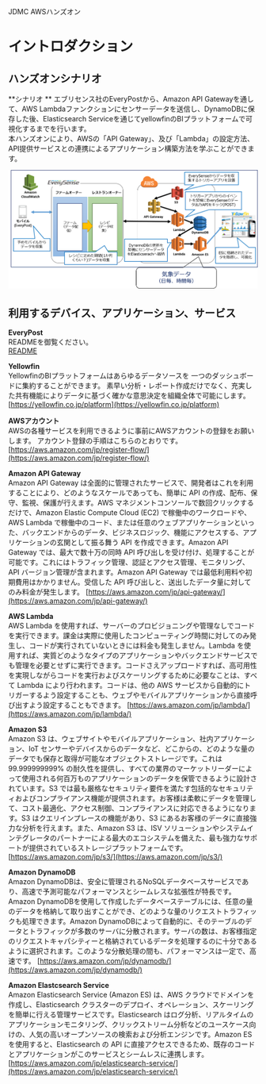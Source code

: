 JDMC AWSハンズオン

# イントロダクション

## ハンズオンシナリオ
**シナリオ **
エブリセンス社のEveryPostから、Amazon API Gatewayを通して、AWS Lambdaファンクションにセンサーデータを送信し、DynamoDBに保存した後、Elasticsearch Serviceを通じてyellowfinのBIプラットフォームで可視化するまでを行います。  
本ハンズオンにより、AWSの「API Gateway」、及び「Lambda」の設定方法、API提供サービスとの連携によるアプリケーション構築方法を学ぶことができます。

![概要図](https://github.com/mimopa/jdmc-aws-handson/blob/master/docs/img/intro-1.png)

## 利用するデバイス、アプリケーション、サービス
**EveryPost**  
READMEを御覧ください。  
[README](https://github.com/mimopa/jdmc-aws-handson/blob/master/README.md)

**Yellowfin**  
YellowfinのBIプラットフォームはあらゆるデータソースを
一つのダッシュボードに集約することができます。
素早い分析・レポート作成だけでなく、充実した共有機能によりデータに基づく確かな意思決定を組織全体で可能にします。  
[https://yellowfin.co.jp/platform](https://yellowfin.co.jp/platform)


**AWSアカウント**  
AWSの各種サービスを利用できるように事前にAWSアカウントの登録をお願いします。
アカウント登録の手順はこちらのとおりです。  
[https://aws.amazon.com/jp/register-flow/](https://aws.amazon.com/jp/register-flow/)

**Amazon API Gateway**  
Amazon API Gateway は全面的に管理されたサービスで、開発者はこれを利用することにより、どのようなスケールであっても、簡単に API の作成、配布、保守、監視、保護が行えます。AWS マネジメントコンソールで数回クリックするだけで、Amazon Elastic Compute Cloud (EC2) で稼働中のワークロードや、AWS Lambda で稼働中のコード、または任意のウェブアプリケーションといった、バックエンドからのデータ、ビジネスロジック、機能にアクセスする、アプリケーションの玄関として振る舞う API を作成できます。Amazon API Gateway では、最大で数十万の同時 API 呼び出しを受け付け、処理することが可能です。これにはトラフィック管理、認証とアクセス管理、モニタリング、API バージョン管理が含まれます。Amazon API Gateway では最低利用料や初期費用はかかりません。受信した API 呼び出しと、送出したデータ量に対してのみ料金が発生します。
[https://aws.amazon.com/jp/api-gateway/](https://aws.amazon.com/jp/api-gateway/)

**AWS Lambda**  
AWS Lambda を使用すれば、サーバーのプロビジョニングや管理なしでコードを実行できます。課金は実際に使用したコンピューティング時間に対してのみ発生し、コードが実行されていないときには料金も発生しません。Lambda を使用すれば、実質どのようなタイプのアプリケーションやバックエンドサービスでも管理を必要とせずに実行できます。コードさえアップロードすれば、高可用性を実現しながらコードを実行およびスケーリングするために必要なことは、すべて Lambda により行われます。コードは、他の AWS サービスから自動的にトリガーするよう設定することも、ウェブやモバイルアプリケーションから直接呼び出すよう設定することもできます。
[https://aws.amazon.com/jp/lambda/](https://aws.amazon.com/jp/lambda/)

**Amazon S3**  
Amazon S3 は、ウェブサイトやモバイルアプリケーション、社内アプリケーション、IoT センサーやデバイスからのデータなど、どこからの、どのような量のデータでも保存と取得が可能なオブジェクトストレージです。これは 99.999999999% の耐久性を提供し、すべての業界のマーケットリーダーによって使用される何百万ものアプリケーションのデータを保管できるように設計されています。S3 では最も厳格なセキュリティ要件を満たす包括的なセキュリティおよびコンプライアンス機能が提供されます。お客様は柔軟にデータを管理して、コスト最適化、アクセス制御、コンプライアンスに対応できるようになります。S3 はクエリインプレースの機能があり、S3 にあるお客様のデータに直接強力な分析を行えます。また、Amazon S3 は、ISV ソリューションやシステムインテグレータのパートナーによる最大のエコシステムを備えた、最も強力なサポートが提供されているストレージプラットフォームです。
[https://aws.amazon.com/jp/s3/](https://aws.amazon.com/jp/s3/)

**Amazon DynamoDB**  
Amazon DynamoDBは、安全に管理されるNoSQLデータベースサービスであり、高速で予測可能なパフォーマンスとシームレスな拡張性が特長です。Amazon DynamoDBを使用して作成したデータベーステーブルには、任意の量のデータを格納して取り出すことができ、どのような量のリクエストトラフィックも処理できます。Amazon DynamoDBによって自動的に、そのテーブルのデータとトラフィックが多数のサーバに分散されます。サーバの数は、お客様指定のリクエストキャパシティーと格納されているデータを処理するのに十分であるように選択されます。このような分散処理の間も、パフォーマンスは一定で、高速です。
[https://aws.amazon.com/jp/dynamodb/](https://aws.amazon.com/jp/dynamodb/)

**Amazon Elastcsearch Service**  
Amazon Elasticsearch Service (Amazon ES) は、AWS クラウドでドメインを作成し、Elasticsearch クラスターのデプロイ、オペレーション、スケーリングを簡単に行える管理サービスです。Elasticsearch はログ分析、リアルタイムのアプリケーションモニタリング、クリックストリーム分析などのユースケース向けの、人気の高いオープンソースの検索および分析エンジンです。Amazon ES を使用すると、Elasticsearch の API に直接アクセスできるため、既存のコードとアプリケーションがこのサービスとシームレスに連携します。  
[https://aws.amazon.com/jp/elasticsearch-service/](https://aws.amazon.com/jp/elasticsearch-service/)

